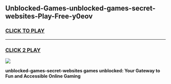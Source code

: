 
## Unblocked-Games-unblocked-games-secret-websites-Play-Free-y0eov
<h3>
<a href="https://premium76.site?title=unblocked-games-secret-websites&ref=19M">CLICK TO PLAY</a></h3>
<hr>

<h3>
<a href="https://premium76.site?title=unblocked-games-secret-websites&ref=19M">CLICK 2 PLAY</a>
  
</h3>

<a href="https://premium76.site?title=unblocked-games-secret-websites&ref=19M"><img src="https://clearcache.store/games.png"></a>


**unblocked-games-secret-websites games unblocked: Your Gateway to Fun and Accessible Online Gaming**
